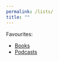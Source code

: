 ```yaml
---
permalink: /lists/
title: ""
---
```


Favourites:
- [Books](/lists/reading/)
- [Podcasts](/lists/podcasts/)
